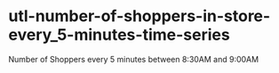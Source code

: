 # utl-number-of-shoppers-in-store-every_5-minutes-time-series
Number of Shoppers every 5 minutes between 8:30AM and 9:00AM
